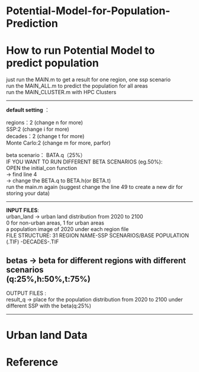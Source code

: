 # Potential-Model-for-Population-Prediction
# How to run Potential Model to predict population

just run the MAIN.m to get a result for one region, one ssp scenario  
run the MAIN_ALL.m to predict the population for all areas  
run the MAIN_CLUSTER.m  with HPC Clusters

-------------------------
**default setting** ：  

regions：2 (change n for more)  
SSP:2 (change i for more)  
decades：2 (change t for more)  
Monte Carlo:2 (change m for more, parfor) 

beta scenario： BATA.q（25%）  
IF YOU WANT TO RUN DIFFERENT BETA SCENARIOS (eg.50%):  
OPEN the initial_con function   
-> find line 4  
-> change the BETA.q to BETA.h(or BETA.t)  
run the main.m again (suggest change the line 49 to create a new dir for storing your data)  

-------------------------
**INPUT FILES**:  
urban_land -> urban land distribution from 2020 to 2100   
		  0 for non-urban areas, 1 for urban areas  
		  a population image of 2020 under each region file  
FILE STRUCTURE:
31 REGION NAME-SSP SCENARIOS/BASE POPULATION (.TIF) -DECADES-.TIF 

betas -> beta for different regions with different scenarios  
	   (q:25%,h:50%,t:75%)
-------------------------
OUTPUT FILES :  
result_q -> place for the population distribution from 2020 to 2100 under different SSP with the beta(q:25%)
	    
-------------------------
# Urban land Data
# Reference
